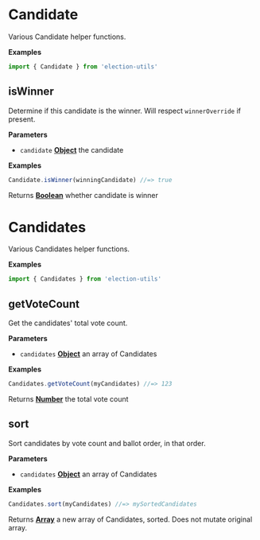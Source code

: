 # Candidate

Various Candidate helper functions.

**Examples**

```javascript
import { Candidate } from 'election-utils'
```

## isWinner

Determine if this candidate is the winner.
Will respect `winnerOverride` if present.

**Parameters**

-   `candidate` **[Object](https://developer.mozilla.org/en-US/docs/Web/JavaScript/Reference/Global_Objects/Object)** the candidate

**Examples**

```javascript
Candidate.isWinner(winningCandidate) //=> true
```

Returns **[Boolean](https://developer.mozilla.org/en-US/docs/Web/JavaScript/Reference/Global_Objects/Boolean)** whether candidate is winner

# Candidates

Various Candidates helper functions.

**Examples**

```javascript
import { Candidates } from 'election-utils'
```

## getVoteCount

Get the candidates' total vote count.

**Parameters**

-   `candidates` **[Object](https://developer.mozilla.org/en-US/docs/Web/JavaScript/Reference/Global_Objects/Object)** an array of Candidates

**Examples**

```javascript
Candidates.getVoteCount(myCandidates) //=> 123
```

Returns **[Number](https://developer.mozilla.org/en-US/docs/Web/JavaScript/Reference/Global_Objects/Number)** the total vote count

## sort

Sort candidates by vote count and ballot order, in that order.

**Parameters**

-   `candidates` **[Object](https://developer.mozilla.org/en-US/docs/Web/JavaScript/Reference/Global_Objects/Object)** an array of Candidates

**Examples**

```javascript
Candidates.sort(myCandidates) //=> mySortedCandidates
```

Returns **[Array](https://developer.mozilla.org/en-US/docs/Web/JavaScript/Reference/Global_Objects/Array)** a new array of Candidates, sorted. Does not mutate original array.

